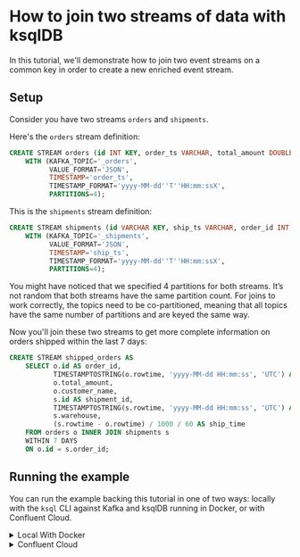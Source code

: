 <!-- title: How to join two streams of data with ksqlDB -->
<!-- description: In this tutorial, learn how to join two streams of data with ksqlDB, with step-by-step instructions and supporting code. -->

# How to join two streams of data with ksqlDB

In this tutorial, we'll demonstrate how to join two event streams on a common key in order to create a new enriched
event stream.

## Setup

Consider you have two streams `orders` and `shipments`.
 
Here's the `orders` stream definition:
```sql
CREATE STREAM orders (id INT KEY, order_ts VARCHAR, total_amount DOUBLE, customer_name VARCHAR)
    WITH (KAFKA_TOPIC='_orders',
          VALUE_FORMAT='JSON',
          TIMESTAMP='order_ts',
          TIMESTAMP_FORMAT='yyyy-MM-dd''T''HH:mm:ssX',
          PARTITIONS=4);
```

This is the `shipments` stream definition:
```sql
CREATE STREAM shipments (id VARCHAR KEY, ship_ts VARCHAR, order_id INT, warehouse VARCHAR)
    WITH (KAFKA_TOPIC='_shipments',
          VALUE_FORMAT='JSON',
          TIMESTAMP='ship_ts',
          TIMESTAMP_FORMAT='yyyy-MM-dd''T''HH:mm:ssX',
          PARTITIONS=4);
```

You might have noticed that we specified 4 partitions for both streams. It’s not random that both streams have the same partition count. For joins to work correctly, the topics need to be co-partitioned, meaning that all topics have the same number of partitions and are keyed the same way. 

Now you'll join these two streams to get more complete information on orders shipped within the last 7 days:

```sql
CREATE STREAM shipped_orders AS
    SELECT o.id AS order_id,
           TIMESTAMPTOSTRING(o.rowtime, 'yyyy-MM-dd HH:mm:ss', 'UTC') AS order_ts,
           o.total_amount,
           o.customer_name,
           s.id AS shipment_id,
           TIMESTAMPTOSTRING(s.rowtime, 'yyyy-MM-dd HH:mm:ss', 'UTC') AS shipment_ts,
           s.warehouse,
           (s.rowtime - o.rowtime) / 1000 / 60 AS ship_time
    FROM orders o INNER JOIN shipments s
    WITHIN 7 DAYS
    ON o.id = s.order_id;
```

## Running the example

You can run the example backing this tutorial in one of two ways: locally with the `ksql` CLI against Kafka and ksqlDB running in Docker, or with Confluent Cloud.

<details>
  <summary>Local With Docker</summary>

  ### Prerequisites

  * Docker running via [Docker Desktop](https://docs.docker.com/desktop/) or [Docker Engine](https://docs.docker.com/engine/install/)
  * [Docker Compose](https://docs.docker.com/compose/install/). Ensure that the command `docker compose version` succeeds.

  ### Run the commands

  Clone the `confluentinc/tutorials` GitHub repository (if you haven't already) and navigate to the `tutorials` directory:

  ```shell
  git clone git@github.com:confluentinc/tutorials.git
  cd tutorials
  ```

  Start ksqlDB and Kafka:

  ```shell
  docker compose -f ./docker/docker-compose-ksqldb.yml up -d
  ```

  Next, open the ksqlDB CLI:

  ```shell
  docker exec -it ksqldb-cli ksql http://ksqldb-server:8088
  ```

  Run the following SQL statements to create the `orders` and `shipments` streams backed by Kafka running in Docker and 
  populate them with test data.

  ```sql
  CREATE STREAM orders (id INT KEY, order_ts VARCHAR, total_amount DOUBLE, customer_name VARCHAR)
      WITH (KAFKA_TOPIC='_orders',
            VALUE_FORMAT='JSON',
            TIMESTAMP='order_ts',
            TIMESTAMP_FORMAT='yyyy-MM-dd''T''HH:mm:ssX',
            PARTITIONS=4);
  ```

  ```sql
  CREATE STREAM shipments (id VARCHAR KEY, ship_ts VARCHAR, order_id INT, warehouse VARCHAR)
      WITH (KAFKA_TOPIC='_shipments',
            VALUE_FORMAT='JSON',
            TIMESTAMP='ship_ts',
            TIMESTAMP_FORMAT='yyyy-MM-dd''T''HH:mm:ssX',
            PARTITIONS=4);
  ```

  ```sql
  INSERT INTO orders (id, order_ts, total_amount, customer_name) VALUES (1, '2024-09-29T06:01:18Z', 133.84, 'Danica Fine');
  INSERT INTO orders (id, order_ts, total_amount, customer_name) VALUES (2, '2024-09-29T17:02:20Z', 164.31, 'Tim Berglund');
  INSERT INTO orders (id, order_ts, total_amount, customer_name) VALUES (3, '2024-09-29T13:44:10Z', 90.66, 'Sandon Jacobs');
  INSERT INTO orders (id, order_ts, total_amount, customer_name) VALUES (4, '2024-09-29T11:58:25Z', 33.11, 'Viktor Gamov');

  INSERT INTO shipments (id, ship_ts, order_id, warehouse) VALUES ('ship-ch83360', '2024-09-30T18:13:39Z', 1, 'UPS');
  INSERT INTO shipments (id, ship_ts, order_id, warehouse) VALUES ('ship-xf72808', '2024-09-30T02:04:13Z', 2, 'UPS');
  INSERT INTO shipments (id, ship_ts, order_id, warehouse) VALUES ('ship-kr47454', '2024-09-30T20:47:09Z', 3, 'DHL');
  ```

  Finally, run the stream-stream join query and land the results in a new `shipped_orders` stream. Note that we first
  tell ksqlDB to consume from the beginning of the streams.
  
  ```sql
  SET 'auto.offset.reset'='earliest';

  CREATE STREAM shipped_orders AS
      SELECT o.id AS order_id,
             TIMESTAMPTOSTRING(o.rowtime, 'yyyy-MM-dd HH:mm:ss', 'UTC') AS order_ts,
             o.total_amount,
             o.customer_name,
             s.id AS shipment_id,
             TIMESTAMPTOSTRING(s.rowtime, 'yyyy-MM-dd HH:mm:ss', 'UTC') AS shipment_ts,
             s.warehouse,
             (s.rowtime - o.rowtime) / 1000 / 60 AS ship_time
      FROM orders o INNER JOIN shipments s
      WITHIN 7 DAYS GRACE PERIOD 2 SECONDS
      ON o.id = s.order_id
      EMIT CHANGES;
  ```

  Query the new stream:

  ```sql
  SELECT customer_name,
         order_id,
         order_ts,
         shipment_ts,
         ship_time
  FROM shipped_orders
  EMIT CHANGES;
  ```

  The query output should look like this:

  ```plaintext
  +---------------------+---------------------+---------------------+---------------------+---------------------+
  |CUSTOMER_NAME        |ORDER_ID             |ORDER_TS             |SHIPMENT_TS          |SHIP_TIME            |
  +---------------------+---------------------+---------------------+---------------------+---------------------+
  |Danica Fine          |1                    |2024-09-29 06:01:18  |2024-09-30 18:13:39  |2172                 |
  |Tim Berglund         |2                    |2024-09-29 17:02:20  |2024-09-30 02:04:13  |541                  |
  |Sandon Jacobs        |3                    |2024-09-29 13:44:10  |2024-09-30 20:47:09  |1862                 |
  +---------------------+---------------------+---------------------+---------------------+---------------------+
  ```

  When you are finished, exit the ksqlDB CLI by entering `CTRL-D` and clean up the containers used for this tutorial by running:

  ```shell
  docker compose -f ./docker/docker-compose-ksqldb.yml down
  ```

</details>

<details>
  <summary>Confluent Cloud</summary>

  ### Prerequisites

  * A [Confluent Cloud](https://confluent.cloud/signup) account
  * The [Confluent CLI](https://docs.confluent.io/confluent-cli/current/install.html) installed on your machine

  ### Create Confluent Cloud resources

  Login to your Confluent Cloud account:

  ```shell
  confluent login --prompt --save
  ```

  Install a CLI plugin that will streamline the creation of resources in Confluent Cloud:

  ```shell
  confluent plugin install confluent-cloud_kickstart
  ```

  Run the following command to create a Confluent Cloud environment and Kafka cluster. This will create 
  resources in AWS region `us-west-2` by default, but you may override these choices by passing the `--cloud` argument with
  a value of `aws`, `gcp`, or `azure`, and the `--region` argument that is one of the cloud provider's supported regions,
  which you can list by running `confluent kafka region list --cloud <CLOUD PROVIDER>`
  
  ```shell
  confluent cloud-kickstart --name ksqldb-tutorial \
    --environment-name ksqldb-tutorial \
    --output-format stdout
  ```

  Now, create a ksqlDB cluster by first getting your user ID of the form `u-123456` when you run this command:

  ```shell
  confluent iam user list
  ```

  And then create a ksqlDB cluster called `ksqldb-tutorial` with access linked to your user account:

  ```shell
  confluent ksql cluster create ksqldb-tutorial \
    --credential-identity <USER ID>
  ```

  ### Run the commands

  Login to the [Confluent Cloud Console](https://confluent.cloud/). Select `Environments` in the lefthand navigation,
  and then click the `ksqldb-tutorial` environment tile. Click the `ksqldb-tutorial` Kafka cluster tile, and then
  select `ksqlDB` in the lefthand navigation.

  The cluster may take a few minutes to be provisioned. Once its status is `Up`, click the cluster name and scroll down to the editor.

  In the query properties section at the bottom, change the value for `auto.offset.reset` to `Earliest` so that ksqlDB 
  will consume from the beginning of the streams we create.

  Enter the following statements in the editor and click `Run query`. This creates the `orders` and `shipments` streams
  and populates them with test data.

  ```sql
  CREATE STREAM orders (id INT KEY, order_ts VARCHAR, total_amount DOUBLE, customer_name VARCHAR)
      WITH (KAFKA_TOPIC='_orders',
            VALUE_FORMAT='JSON',
            TIMESTAMP='order_ts',
            TIMESTAMP_FORMAT='yyyy-MM-dd''T''HH:mm:ssX',
            PARTITIONS=4);

  CREATE STREAM shipments (id VARCHAR KEY, ship_ts VARCHAR, order_id INT, warehouse VARCHAR)
      WITH (KAFKA_TOPIC='_shipments',
            VALUE_FORMAT='JSON',
            TIMESTAMP='ship_ts',
            TIMESTAMP_FORMAT='yyyy-MM-dd''T''HH:mm:ssX',
            PARTITIONS=4);

  INSERT INTO orders (id, order_ts, total_amount, customer_name) VALUES (1, '2024-09-29T06:01:18Z', 133.84, 'Danica Fine');
  INSERT INTO orders (id, order_ts, total_amount, customer_name) VALUES (2, '2024-09-29T17:02:20Z', 164.31, 'Tim Berglund');
  INSERT INTO orders (id, order_ts, total_amount, customer_name) VALUES (3, '2024-09-29T13:44:10Z', 90.66, 'Sandon Jacobs');
  INSERT INTO orders (id, order_ts, total_amount, customer_name) VALUES (4, '2024-09-29T11:58:25Z', 33.11, 'Viktor Gamov');

  INSERT INTO shipments (id, ship_ts, order_id, warehouse) VALUES ('ship-ch83360', '2024-09-30T18:13:39Z', 1, 'UPS');
  INSERT INTO shipments (id, ship_ts, order_id, warehouse) VALUES ('ship-xf72808', '2024-09-30T02:04:13Z', 2, 'UPS');
  INSERT INTO shipments (id, ship_ts, order_id, warehouse) VALUES ('ship-kr47454', '2024-09-30T20:47:09Z', 3, 'DHL');
  ```

  Now, paste the stream-stream join query in the editor and click `Run query`. This will land the results in a 
  new `shipped_orders` stream.
  
  ```sql
  CREATE STREAM shipped_orders AS
      SELECT o.id AS order_id,
             TIMESTAMPTOSTRING(o.rowtime, 'yyyy-MM-dd HH:mm:ss', 'UTC') AS order_ts,
             o.total_amount,
             o.customer_name,
             s.id AS shipment_id,
             TIMESTAMPTOSTRING(s.rowtime, 'yyyy-MM-dd HH:mm:ss', 'UTC') AS shipment_ts,
             s.warehouse,
             (s.rowtime - o.rowtime) / 1000 / 60 AS ship_time
      FROM orders o INNER JOIN shipments s
      WITHIN 7 DAYS GRACE PERIOD 2 SECONDS
      ON o.id = s.order_id
      EMIT CHANGES;
  ```

  Query the new stream:

  ```sql
  SELECT customer_name,
         order_id,
         order_ts,
         shipment_ts,
         ship_time
  FROM shipped_orders
  EMIT CHANGES;
  ```

  The query output should look like this:

  ```plaintext
  +---------------------+---------------------+---------------------+---------------------+---------------------+
  |CUSTOMER_NAME        |ORDER_ID             |ORDER_TS             |SHIPMENT_TS          |SHIP_TIME            |
  +---------------------+---------------------+---------------------+---------------------+---------------------+
  |Danica Fine          |1                    |2024-09-29 06:01:18  |2024-09-30 18:13:39  |2172                 |
  |Tim Berglund         |2                    |2024-09-29 17:02:20  |2024-09-30 02:04:13  |541                  |
  |Sandon Jacobs        |3                    |2024-09-29 13:44:10  |2024-09-30 20:47:09  |1862                 |
  +---------------------+---------------------+---------------------+---------------------+---------------------+
  ```

  ### Clean up

  When you are finished, delete the `ksqldb-tutorial` environment by first getting the environment ID of the form 
  `env-123456` corresponding to it:

  ```shell
  confluent environment list
  ```

  Delete the environment, including all resources created for this tutorial:

  ```shell
  confluent environment delete <ENVIRONMENT ID>
  ```

</details>
